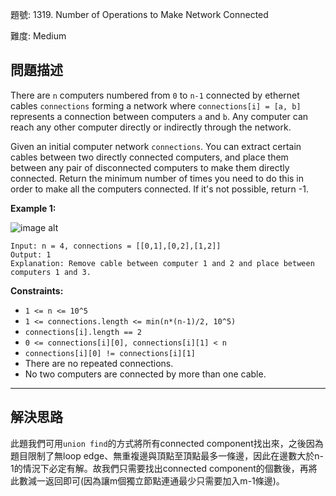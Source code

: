題號: 1319. Number of Operations to Make Network Connected

難度: Medium

## 問題描述

There are `n` computers numbered from `0` to `n-1` connected by ethernet cables `connections` forming a network where `connections[i] = [a, b]` represents a connection between computers `a` and `b`. Any computer can reach any other computer directly or indirectly through the network.

Given an initial computer network `connections`. You can extract certain cables between two directly connected computers, and place them between any pair of disconnected computers to make them directly connected. Return the minimum number of times you need to do this in order to make all the computers connected. If it's not possible, return -1. 

**Example 1:**

![image alt](https://assets.leetcode.com/uploads/2020/01/02/sample_1_1677.png)

```
Input: n = 4, connections = [[0,1],[0,2],[1,2]]
Output: 1
Explanation: Remove cable between computer 1 and 2 and place between computers 1 and 3.
```

**Constraints:**

- `1 <= n <= 10^5`
- `1 <= connections.length <= min(n*(n-1)/2, 10^5)`
- `connections[i].length == 2`
- `0 <= connections[i][0], connections[i][1] < n`
- `connections[i][0] != connections[i][1]`
- There are no repeated connections.
- No two computers are connected by more than one cable.

---
## 解決思路

此題我們可用`union find`的方式將所有connected component找出來，之後因為題目限制了無loop edge、無重複邊與頂點至頂點最多一條邊，因此在邊數大於n-1的情況下必定有解。故我們只需要找出connected component的個數後，再將此數減一返回即可(因為讓m個獨立節點連通最少只需要加入m-1條邊)。







